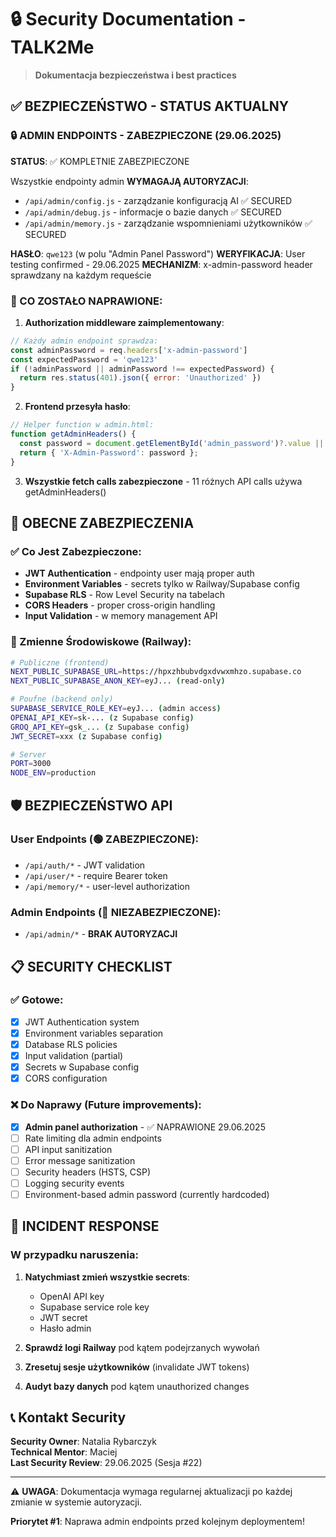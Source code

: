 # 🔒 Security Documentation - TALK2Me

> **Dokumentacja bezpieczeństwa i best practices**

## ✅ BEZPIECZEŃSTWO - STATUS AKTUALNY

### 🔒 ADMIN ENDPOINTS - ZABEZPIECZONE (29.06.2025)
**STATUS**: ✅ KOMPLETNIE ZABEZPIECZONE

Wszystkie endpointy admin **WYMAGAJĄ AUTORYZACJI**:
- `/api/admin/config.js` - zarządzanie konfiguracją AI ✅ SECURED
- `/api/admin/debug.js` - informacje o bazie danych ✅ SECURED
- `/api/admin/memory.js` - zarządzanie wspomnieniami użytkowników ✅ SECURED

**HASŁO**: `qwe123` (w polu "Admin Panel Password")
**WERYFIKACJA**: User testing confirmed - 29.06.2025
**MECHANIZM**: x-admin-password header sprawdzany na każdym requeście

### 🔧 CO ZOSTAŁO NAPRAWIONE:

1. **Authorization middleware zaimplementowany**:
```javascript
// Każdy admin endpoint sprawdza:
const adminPassword = req.headers['x-admin-password']
const expectedPassword = 'qwe123'
if (!adminPassword || adminPassword !== expectedPassword) {
  return res.status(401).json({ error: 'Unauthorized' })
}
```

2. **Frontend przesyła hasło**:
```javascript
// Helper function w admin.html:
function getAdminHeaders() {
  const password = document.getElementById('admin_password')?.value || 'qwe123';
  return { 'X-Admin-Password': password };
}
```

3. **Wszystkie fetch calls zabezpieczone** - 11 różnych API calls używa getAdminHeaders()

## 🔐 OBECNE ZABEZPIECZENIA

### ✅ Co Jest Zabezpieczone:
- **JWT Authentication** - endpointy user mają proper auth
- **Environment Variables** - secrets tylko w Railway/Supabase config
- **Supabase RLS** - Row Level Security na tabelach
- **CORS Headers** - proper cross-origin handling
- **Input Validation** - w memory management API

### 🔑 Zmienne Środowiskowe (Railway):
```bash
# Publiczne (frontend)
NEXT_PUBLIC_SUPABASE_URL=https://hpxzhbubvdgxdvwxmhzo.supabase.co
NEXT_PUBLIC_SUPABASE_ANON_KEY=eyJ... (read-only)

# Poufne (backend only)
SUPABASE_SERVICE_ROLE_KEY=eyJ... (admin access)
OPENAI_API_KEY=sk-... (z Supabase config)
GROQ_API_KEY=gsk_... (z Supabase config)
JWT_SECRET=xxx (z Supabase config)

# Server
PORT=3000
NODE_ENV=production
```

## 🛡️ BEZPIECZEŃSTWO API

### User Endpoints (🟢 ZABEZPIECZONE):
- `/api/auth/*` - JWT validation
- `/api/user/*` - require Bearer token
- `/api/memory/*` - user-level authorization

### Admin Endpoints (🔴 NIEZABEZPIECZONE):
- `/api/admin/*` - **BRAK AUTORYZACJI**

## 📋 SECURITY CHECKLIST

### ✅ Gotowe:
- [x] JWT Authentication system
- [x] Environment variables separation
- [x] Database RLS policies
- [x] Input validation (partial)
- [x] Secrets w Supabase config
- [x] CORS configuration

### ❌ Do Naprawy (Future improvements):
- [x] **Admin panel authorization** - ✅ NAPRAWIONE 29.06.2025
- [ ] Rate limiting dla admin endpoints
- [ ] API input sanitization 
- [ ] Error message sanitization
- [ ] Security headers (HSTS, CSP)
- [ ] Logging security events
- [ ] Environment-based admin password (currently hardcoded)

## 🚨 INCIDENT RESPONSE

### W przypadku naruszenia:
1. **Natychmiast zmień wszystkie secrets**:
   - OpenAI API key
   - Supabase service role key  
   - JWT secret
   - Hasło admin

2. **Sprawdź logi Railway** pod kątem podejrzanych wywołań
3. **Zresetuj sesje użytkowników** (invalidate JWT tokens)
4. **Audyt bazy danych** pod kątem unauthorized changes

## 📞 Kontakt Security

**Security Owner**: Natalia Rybarczyk  
**Technical Mentor**: Maciej  
**Last Security Review**: 29.06.2025 (Sesja #22)

---

⚠️ **UWAGA**: Dokumentacja wymaga regularnej aktualizacji po każdej zmianie w systemie autoryzacji.

**Priorytet #1**: Naprawa admin endpoints przed kolejnym deploymentem!